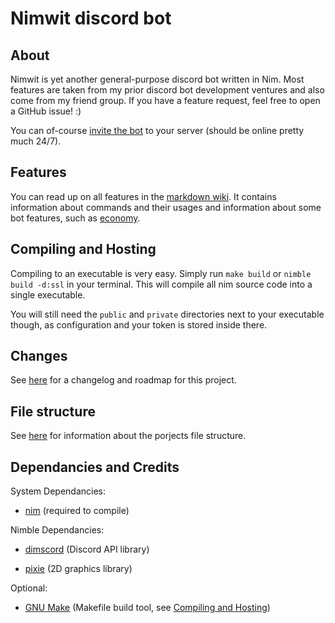 # Nimwit discord bot

## About

Nimwit is yet another general-purpose discord bot written in Nim. Most features are taken from my prior discord bot development ventures and also come from my friend group. If you have a feature request, feel free to open a GitHub issue! :)

You can of-course [invite the bot](https://discord.com/api/oauth2/authorize?client_id=1056828609265926145&permissions=277092625472&scope=bot) to your server (should be online pretty much 24/7).

## Features

You can read up on all features in the [markdown wiki](docs/Wiki.md). It contains information about commands and their usages and information about some bot features, such as [economy](docs/wiki/Economy.md).

## Compiling and Hosting

Compiling to an executable is very easy. Simply run `make build` or `nimble build -d:ssl` in your terminal. This will compile all nim source code into a single executable.

You will still need the `public` and `private` directories next to your executable though, as configuration and your token is stored inside there.

## Changes

See [here](docs/Changes.md) for a changelog and roadmap for this project.

## File structure

See [here](docs/FileStructure.md) for information about the porjects file structure.

## Dependancies and Credits

System Dependancies:

- [nim](https://nim-lang.org/) (required to compile)

Nimble Dependancies:

* [dimscord](https://nimble.directory/pkg/dimscord) (Discord API library)

* [pixie](https://nimble.directory/pkg/pixie) (2D graphics library)

Optional:

- [GNU Make](https://www.gnu.org/software/make/) (Makefile build tool, see [Compiling and Hosting](#Compiling-and-Hosting))
